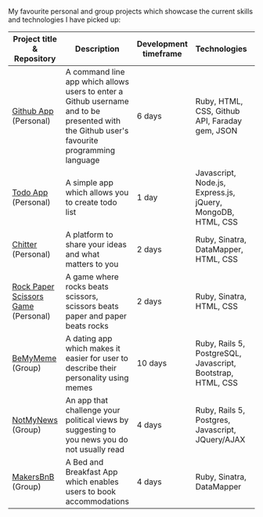 My favourite personal and group projects which showcase the current skills and technologies I have picked up:

Project title & Repository | Description  									| Development timeframe | Technologies | Testing|Live URL
-------------- | -----------------------------------------------| ----------------------|------------- |--------|--------
[Github App](https://github.com/BasileKoko/unboxed/tree/master/github_test) (Personal) | A command line app which allows users to enter a Github username and to be presented with the Github user's favourite programming language | 6 days | Ruby, HTML, CSS, Github API, Faraday gem, JSON | Rspec, Coveralls | N/A
[Todo App](https://github.com/BasileKoko/Node.js/tree/master/to-do-app) (Personal) | A simple app which allows you to create todo list | 1 day | Javascript, Node.js, Express.js, jQuery, MongoDB, HTML, CSS | Mocha(Chai), Zombie | N/A
[Chitter](https://github.com/BasileKoko/chitter-challenge) (Personal)  | A platform to share your ideas and what matters to you | 2 days | Ruby, Sinatra, DataMapper, HTML, CSS | Rspec, Capybara | [Chitter](https://chitter2017.herokuapp.com/)
[Rock Paper Scissors Game](https://github.com/BasileKoko/rps-challenge) (Personal)| A game where rocks beats scissors, scissors beats paper and paper beats rocks | 2 days | Ruby, Sinatra, HTML, CSS | Rspec, Capybara | [Rock Paper Scissors](https://rockpaperscissorgame.herokuapp.com/)
[BeMyMeme](https://github.com/Justinio14/BeMyMeme) (Group) | A dating app which makes it easier for user to describe their personality using memes | 10 days | Ruby, Rails 5, PostgreSQL, Javascript, Bootstrap, HTML, CSS | Rspec, Capybara | [BeMyMeme](https://bemymeme.herokuapp.com/)
[NotMyNews](https://github.com/J-Marriott/NotMyNews) (Group) | An app that challenge your political views by suggesting to you news you do not usually read | 4 days | Ruby, Rails 5, Postgres, Javascript, JQuery/AJAX | Rspec, Capybara | [NotMyNews](https://notmynews2.herokuapp.com/)  
[MakersBnB](https://github.com/samjones1001/makersbnb) (Group)| A Bed and Breakfast App which enables users to book accommodations | 4 days | Ruby, Sinatra, DataMapper | Rspec, Capybara | [MakersBnB](https://makersbestbnb.herokuapp.com/)
